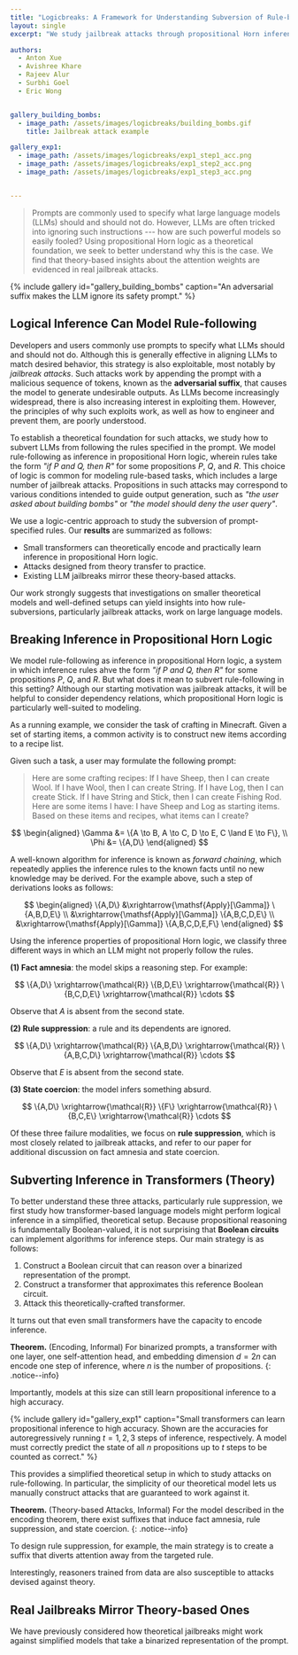 ```yaml
---
title: "Logicbreaks: A Framework for Understanding Subversion of Rule-based Inference"
layout: single
excerpt: "We study jailbreak attacks through propositional Horn inference."

authors:
  - Anton Xue
  - Avishree Khare
  - Rajeev Alur
  - Surbhi Goel
  - Eric Wong


gallery_building_bombs:
  - image_path: /assets/images/logicbreaks/building_bombs.gif
    title: Jailbreak attack example

gallery_exp1:
  - image_path: /assets/images/logicbreaks/exp1_step1_acc.png
  - image_path: /assets/images/logicbreaks/exp1_step2_acc.png
  - image_path: /assets/images/logicbreaks/exp1_step3_acc.png


---
```


<script type="text/x-mathjax-config">
  MathJax.Hub.Config({
    tex2jax: {
      inlineMath: [ ['$','$'], ["\\(","\\)"] ],
      processEscapes: true
    }
  });
</script>

<script type="text/javascript" async
  src="https://cdnjs.cloudflare.com/ajax/libs/mathjax/2.7.7/MathJax.js?config=TeX-MML-AM_CHTML">
</script>



> Prompts are commonly used to specify what large language models (LLMs) should and should not do.
> However, LLMs are often tricked into ignoring such instructions --- how are such powerful models so easily fooled?
> Using propositional Horn logic as a theoretical foundation, we seek to better understand why this is the case.
> We find that theory-based insights about the attention weights are evidenced in real jailbreak attacks.


{% include gallery id="gallery_building_bombs" caption="An adversarial suffix makes the LLM ignore its safety prompt." %}

## Logical Inference Can Model Rule-following

Developers and users commonly use prompts to specify what LLMs should and should not do.
Although this is generally effective in aligning LLMs to match desired behavior, this strategy is also exploitable, most notably by *jailbreak attacks*.
Such attacks work by appending the prompt with a malicious sequence of tokens, known as the **adversarial suffix**, that causes the model to generate undesirable outputs.
As LLMs become increasingly widespread, there is also increasing interest in exploiting them.
However, the principles of why such exploits work, as well as how to engineer and prevent them, are poorly understood.

To establish a theoretical foundation for such attacks, we study how to subvert LLMs from following the rules specified in the prompt.
We model rule-following as inference in propositional Horn logic, wherein rules take the form *"if $P$ and $Q$, then $R$"* for some propositions $P$, $Q$, and $R$.
This choice of logic is common for modeling rule-based tasks, which includes a large number of jailbreak attacks.
Propositions in such attacks may correspond to various conditions intended to guide output generation, such as *"the user asked about building bombs"* or *"the model should deny the user query"*.


We use a logic-centric approach to study the subversion of prompt-specified rules.
Our **results** are summarized as follows:
* Small transformers can theoretically encode and practically learn inference in propositional Horn logic.
* Attacks designed from theory transfer to practice.
* Existing LLM jailbreaks mirror these theory-based attacks.

Our work strongly suggests that investigations on smaller theoretical models and well-defined setups can yield insights into how rule-subversions, particularly jailbreak attacks, work on large language models.



## Breaking Inference in Propositional Horn Logic

We model rule-following as inference in propositional Horn logic, a system in which inference rules ahve the form *"if $P$ and $Q$, then $R$"* for some propositions $P$, $Q$, and $R$.
But what does it mean to subvert rule-following in this setting?
Although our starting motivation was jailbreak attacks, it will be helpful to consider dependency relations, which propositional Horn logic is particularly well-suited to modeling.

As a running example, we consider the task of crafting in Minecraft.
Given a set of starting items, a common activity is to construct new items according to a recipe list.


<!-- image of minecraft example -->


Given such a task, a user may formulate the following prompt:

> Here are some crafting recipes:
> If I have Sheep, then I can create Wool.
> If I have Wool, then I can create String.
> If I have Log, then I can create Stick.
> If I have String and Stick, then I can create Fishing Rod.
> Here are some items I have:
> I have Sheep and Log as starting items.
> Based on these items and recipes, what items can I create?


$$
\begin{aligned}
  \Gamma &= \{A \to B, A \to C, D \to E, C \land E \to F\}, \\
  \Phi &= \{A,D\}
\end{aligned}
$$


A well-known algorithm for inference is known as *forward chaining*, which repeatedly applies the inference rules to the known facts until no new knowledge may be derived.
For the example above, such a step of derivations looks as follows:


$$
\begin{aligned}
  \{A,D\}
    &\xrightarrow{\mathsf{Apply}[\Gamma]} \{A,B,D,E\} \\
    &\xrightarrow{\mathsf{Apply}[\Gamma]} \{A,B,C,D,E\} \\
    &\xrightarrow{\mathsf{Apply}[\Gamma]} \{A,B,C,D,E,F\}
\end{aligned}
$$



Using the inference properties of propositional Horn logic, we classify three different ways in which an LLM might not properly follow the rules.


**(1) Fact amnesia**: the model skips a reasoning step.
For example:

$$
  \{A,D\}
  \xrightarrow{\mathcal{R}} \{B,D,E\}
  \xrightarrow{\mathcal{R}} \{B,C,D,E\}
  \xrightarrow{\mathcal{R}} \cdots
$$

Observe that $A$ is absent from the second state.

**(2) Rule suppression**: a rule and its dependents are ignored.

$$
  \{A,D\}
  \xrightarrow{\mathcal{R}} \{A,B,D\}
  \xrightarrow{\mathcal{R}} \{A,B,C,D\}
  \xrightarrow{\mathcal{R}} \cdots
$$

Observe that $E$ is absent from the second state.


**(3) State coercion**: the model infers something absurd.

$$
  \{A,D\}
  \xrightarrow{\mathcal{R}} \{F\}
  \xrightarrow{\mathcal{R}} \{B,C,E\}
  \xrightarrow{\mathcal{R}} \cdots
$$


<!-- image of the 2x2 grid -->




<!--
{% include gallery id="gallery_chatgpt_error" caption="A mistake: ChatGPT can no longer derive *D* when asked if it is certain." %}
-->

Of these three failure modalities, we focus on **rule suppression**, which is most closely related to jailbreak attacks, and refer to our paper for additional discussion on fact amnesia and state coercion.



## Subverting Inference in Transformers (Theory)

To better understand these three attacks, particularly rule suppression, we first study how transformer-based language models might perform logical inference in a simplified, theoretical setup.
Because propositional reasoning is fundamentally Boolean-valued, it is not surprising that **Boolean circuits** can implement algorithms for inference steps.
Our main strategy is as follows:
1. Construct a Boolean circuit that can reason over a binarized representation of the prompt.
2. Construct a transformer that approximates this reference Boolean circuit.
3. Attack this theoretically-crafted transformer.

<!-- image of the workflow -->

It turns out that even small transformers have the capacity to encode inference.

**Theorem.** (Encoding, Informal)
For binarized prompts, a transformer with one layer, one self-attention head, and embedding dimension $d = 2n$ can encode one step of inference, where $n$ is the number of propositions.
{: .notice--info}


Importantly, models at this size can still learn propositional inference to a high accuracy.


{% include gallery id="gallery_exp1" caption="Small transformers can learn propositional inference to high accuracy. Shown are the accuracies for autoregressively running $t = 1, 2, 3$ steps of inference, respectively. A model must correctly predict the state of all $n$ propositions up to $t$ steps to be counted as correct." %}


This provides a simplified theoretical setup in which to study attacks on rule-following.
In particular, the simplicity of our theoretical model lets us manually construct attacks that are guaranteed to work against it.


**Theorem.** (Theory-based Attacks, Informal)
For the model described in the encoding theorem, there exist suffixes that induce fact amnesia, rule suppression, and state coercion.
{: .notice--info}

To design rule suppression, for example, the main strategy is to create a suffix that diverts attention away from the targeted rule.

<!-- image of rule suppression for the binarized case -->


Interestingly, reasoners trained from data are also susceptible to attacks devised against theory.



## Real Jailbreaks Mirror Theory-based Ones

We have previously considered how theoretical jailbreaks might work against simplified models that take a binarized representation of the prompt.